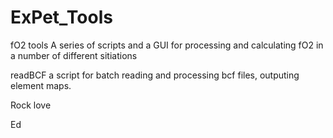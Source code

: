 # ExPet_Tools

fO2 tools
A series of scripts and a GUI for processing and calculating fO2 in a number of different sitiations

readBCF
a script for batch reading and processing bcf files, outputing element maps. 

Rock love 

Ed

